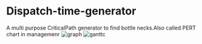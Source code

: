 # Dispatch-time-generator
A multi purpose CriticalPath generator to find bottle necks.Also called PERT chart in managemenr
![graph](https://user-images.githubusercontent.com/94536401/147400611-05359746-3d24-4aae-8851-3b157026f796.png)
![ganttc](https://user-images.githubusercontent.com/94536401/147400613-890a1507-0712-4376-9eb4-e8935088f07e.png)
